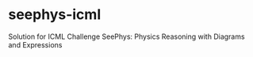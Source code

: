 # seephys-icml
Solution for ICML Challenge SeePhys: Physics Reasoning with Diagrams and Expressions
